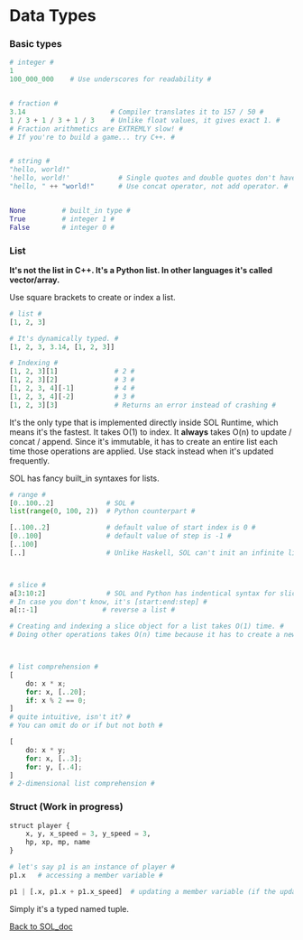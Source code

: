 # Data Types

### Basic types
```python
# integer #
1
100_000_000    # Use underscores for readability #


# fraction #
3.14                     # Compiler translates it to 157 / 50 #
1 / 3 + 1 / 3 + 1 / 3    # Unlike float values, it gives exact 1. #
# Fraction arithmetics are EXTREMLY slow! #
# If you're to build a game... try C++. #


# string #
"hello, world!"
'hello, world!'            # Single quotes and double quotes don't have any semantic difference. #
"hello, " ++ "world!"      # Use concat operator, not add operator. #


None         # built_in type #
True         # integer 1 #
False        # integer 0 #
```


### List

**It's not the list in C++. It's a Python list. In other languages it's called vector/array.**

Use square brackets to create or index a list.
```python
# list #
[1, 2, 3]

# It's dynamically typed. #
[1, 2, 3, 3.14, [1, 2, 3]]

# Indexing #
[1, 2, 3][1]              # 2 #
[1, 2, 3][2]              # 3 #
[1, 2, 3, 4][-1]          # 4 #
[1, 2, 3, 4][-2]          # 3 #
[1, 2, 3][3]              # Returns an error instead of crashing #
```
It's the only type that is implemented directly inside SOL Runtime, which means it's the fastest.
It takes O(1) to index.
It **always** takes O(n) to update / concat / append.
Since it's immutable, it has to create an entire list each time those operations are applied.
Use stack instead when it's updated frequently.

SOL has fancy built_in syntaxes for lists.
```python
# range #
[0..100..2]             # SOL #
list(range(0, 100, 2))  # Python counterpart #

[..100..2]              # default value of start index is 0 #
[0..100]                # default value of step is -1 #
[..100]
[..]                    # Unlike Haskell, SOL can't init an infinite list #



# slice #
a[3:10:2]               # SOL and Python has indentical syntax for slicing a list #
# In case you don't know, it's [start:end:step] #
a[::-1]                # reverse a list #

# Creating and indexing a slice object for a list takes O(1) time. #
# Doing other operations takes O(n) time because it has to create a new object. #



# list comprehension #
[
    do: x * x;
    for: x, [..20];
    if: x % 2 == 0;
]
# quite intuitive, isn't it? #
# You can omit do or if but not both #

[
    do: x * y;
    for: x, [..3];
    for: y, [..4];
]
# 2-dimensional list comprehension #
```


### Struct (Work in progress)
```python
struct player {
    x, y, x_speed = 3, y_speed = 3,
    hp, xp, mp, name
}

# let's say p1 is an instance of player #
p1.x   # accessing a member variable #

p1 | [.x, p1.x + p1.x_speed]  # updating a member variable (if the update operator is not overloaded) #
```
Simply it's a typed named tuple.


[Back to SOL_doc](README.md)

